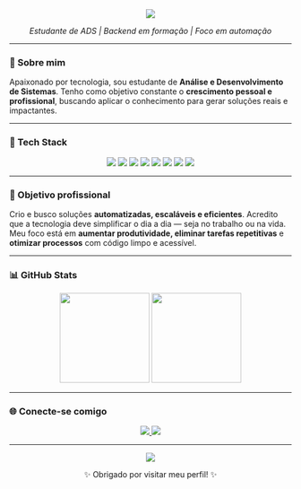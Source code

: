 <!-- Banner de boas-vindas personalizado -->
<div align="center">
  <img src="https://capsule-render.vercel.app/api?type=waving&color=0:5B86E5,100:36D1DC&height=130&section=header&text=Bem-vindo%20ao%20meu%20GitHub!&fontColor=ffffff&fontSize=30&animation=twinkling"/>
</div>

<p align="center">
  <i>Estudante de ADS | Backend em formação | Foco em automação</i>
</p>

---

### 🧠 Sobre mim

Apaixonado por tecnologia, sou estudante de **Análise e Desenvolvimento de Sistemas**. Tenho como objetivo constante o **crescimento pessoal e profissional**, buscando aplicar o conhecimento para gerar soluções reais e impactantes.

---

### 🚀 Tech Stack

<div align="center">

<!-- Linguagens -->
<img src="https://img.shields.io/badge/Python-3674A3?style=for-the-badge&logo=python&logoColor=white"/>
<img src="https://img.shields.io/badge/JavaScript-F7DF1E?style=for-the-badge&logo=javascript&logoColor=black"/>
<img src="https://img.shields.io/badge/Java-ED8B00?style=for-the-badge&logo=java&logoColor=white"/>
<img src="https://img.shields.io/badge/SQL-4479A1?style=for-the-badge&logo=postgresql&logoColor=white"/>

<!-- Web -->
<img src="https://img.shields.io/badge/HTML5-E34F26?style=for-the-badge&logo=html5&logoColor=white"/>
<img src="https://img.shields.io/badge/CSS3-1572B6?style=for-the-badge&logo=css3&logoColor=white"/>

<!-- Cloud -->
<img src="https://img.shields.io/badge/AWS-232F3E?style=for-the-badge&logo=amazonaws&logoColor=white"/>
<img src="https://img.shields.io/badge/Google%20Cloud-4285F4?style=for-the-badge&logo=googlecloud&logoColor=white"/>

</div>

---

### 💼 Objetivo profissional

Crio e busco soluções **automatizadas, escaláveis e eficientes**. Acredito que a tecnologia deve simplificar o dia a dia — seja no trabalho ou na vida.  
Meu foco está em **aumentar produtividade, eliminar tarefas repetitivas** e **otimizar processos** com código limpo e acessível.

---

### 📊 GitHub Stats

<div align="center">
  <img height="160px" src="https://github-readme-stats.vercel.app/api?username=JadsonART&show_icons=true&theme=radical&hide_border=true&border_radius=15"/>
  <img height="160px" src="https://github-readme-stats.vercel.app/api/top-langs/?username=JadsonART&layout=compact&theme=radical&hide_border=true&border_radius=15"/>
</div>

---

### 🌐 Conecte-se comigo

<p align="center">
  <a href="https://www.linkedin.com/in/jadson-rodrigues-3a7a8827b" target="_blank">
    <img src="https://img.shields.io/badge/LinkedIn-0A66C2?style=for-the-badge&logo=linkedin&logoColor=white"/>
  </a>
  <a href="mailto:jadson408rodrigues@gmail.com">
    <img src="https://img.shields.io/badge/Gmail-D14836?style=for-the-badge&logo=gmail&logoColor=white"/>
  </a>
</p>

---

<!-- Rodapé com o mesmo estilo do cabeçalho -->
<div align="center">
  <img src="https://capsule-render.vercel.app/api?type=waving&color=0:5B86E5,100:36D1DC&height=100&section=footer"/>
  <p>✨ Obrigado por visitar meu perfil! ✨</p>
</div>
